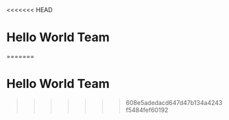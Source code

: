 <<<<<<< HEAD
# Hello World Team
=======
# Hello World Team
>>>>>>> 608e5adedacd647d47b134a4243f5484fef60192
